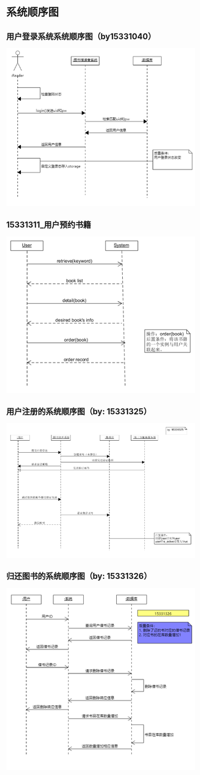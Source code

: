 # 系统顺序图

## 用户登录系统系统顺序图（by15331040）

![](./asset/cym_ssd.png)

## 15331311_用户预约书籍
![](./asset/15331311_sys_seq.PNG)

## 用户注册的系统顺序图（by: 15331325）
![用户注册](./asset/registry-sequence.png)
## 归还图书的系统顺序图（by: 15331326）
![归还图书](./asset/15331326_sys_seq_dsn.PNG)
